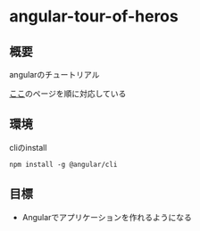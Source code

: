 # angular-tour-of-heros
## 概要
angularのチュートリアル

[ここ](https://angular.jp/tutorial/)のページを順に対応している

## 環境
cliのinstall

```
npm install -g @angular/cli
```
## 目標
- Angularでアプリケーションを作れるようになる
